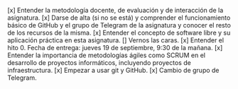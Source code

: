 [x] Entender la metodología docente, de evaluación y de interacción de la asignatura.
[x] Darse de alta (si no se está) y comprender el funcionamiento básico de GitHub y el grupo de Telegram de la asignatura y conocer el resto de los recursos de la misma.
[x] Entender el concepto de software libre y su aplicación práctica en esta asignatura.
[] Vernos las caras.
[x] Entender el hito 0. Fecha de entrega: jueves 19 de septiembre, 9:30 de la mañana.
[x] Entender la importancia de metodologías ágiles como SCRUM en el desarrollo de proyectos informáticos, incluyendo proyectos de infraestructura.
[x] Empezar a usar git y GitHub.
[x] Cambio de grupo de Telegram.